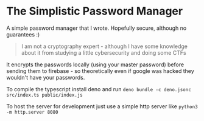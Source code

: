 # The Simplistic Password Manager

A simple password manager that I wrote. Hopefully secure, although no guarantees
:)

> I am not a cryptography expert - although I have some knowledge about it from
> studying a little cybersecurity and doing some CTFs

It encrypts the passwords locally (using your master password) before sending
them to firebase - so theoretically even if google was hacked they wouldn't have
your passwords.

To compile the typescript install deno and run
`deno bundle -c deno.jsonc src/index.ts public/index.js`

To host the server for development just use a simple http server like
`python3 -m http.server 8080`
